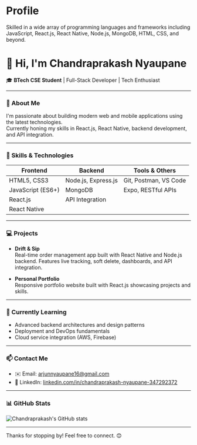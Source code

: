 # Profile
Skilled in a wide array of programming languages and frameworks including JavaScript, React.js, React Native, Node.js, MongoDB, HTML, CSS, and beyond.
# 👋 Hi, I'm Chandraprakash Nyaupane

🎓 **BTech CSE Student** | Full-Stack Developer | Tech Enthusiast

---

### 🚀 About Me

I'm passionate about building modern web and mobile applications using the latest technologies.  
Currently honing my skills in React.js, React Native, backend development, and API integration.

---

### 🧰 Skills & Technologies

| Frontend          | Backend               | Tools & Others            |
| ----------------- | --------------------- | ------------------------ |
| HTML5, CSS3       | Node.js, Express.js   | Git, Postman, VS Code    |
| JavaScript (ES6+) | MongoDB               | Expo, RESTful APIs       |
| React.js          | API Integration       |                          |
| React Native      |                       |                          |

---

### 💻 Projects

- **Drift & Sip**  
  Real-time order management app built with React Native and Node.js backend. Features live tracking, soft delete, dashboards, and API integration.

- **Personal Portfolio**  
  Responsive portfolio website built with React.js showcasing projects and skills.

---

### 🌱 Currently Learning

- Advanced backend architectures and design patterns  
- Deployment and DevOps fundamentals  
- Cloud service integration (AWS, Firebase)

---

### 📫 Contact Me

- ✉️ Email: arjunnyaupane16@gmail.com  
- 🔗 LinkedIn: [linkedin.com/in/chandraprakash-nyaupane-347292372](https:/linkedin.com/in/arjunnyaupane16)

---

### 📊 GitHub Stats

![Chandraprakash's GitHub stats](https://github-readme-stats.vercel.app/api?username=arjunnyaupane16&show_icons=true&theme=radical)

---

Thanks for stopping by! Feel free to connect. 😊
